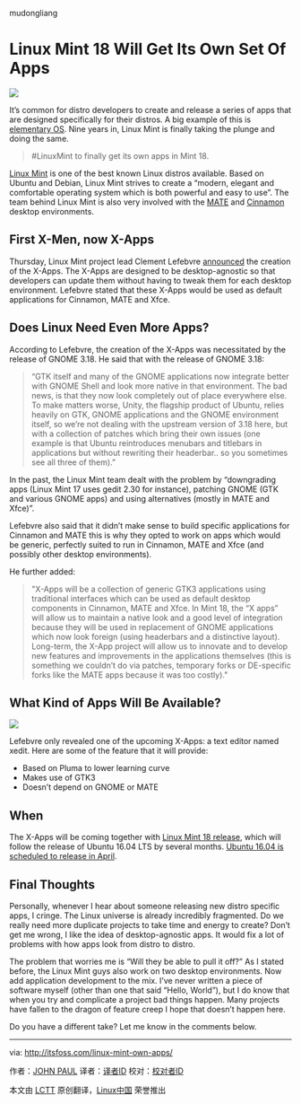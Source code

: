 mudongliang

Linux Mint 18 Will Get Its Own Set Of Apps
=============================================

![](http://itsfoss.com/wp-content/uploads/2016/01/Linux-Mint-apps.jpg)

It’s common for distro developers to create and release a series of apps that are designed specifically for their distros. A big example of this is [elementary OS](https://elementary.io/). Nine years in, Linux Mint is finally taking the plunge and doing the same.

>#LinuxMint to finally get its own apps in Mint 18.

[Linux Mint](http://www.linuxmint.com/) is one of the best known Linux distros available. Based on Ubuntu and Debian, Linux Mint strives to create a “modern, elegant and comfortable operating system which is both powerful and easy to use”. The team behind Linux Mint is also very involved with the [MATE](http://itsfoss.com/install-mate-desktop-ubuntu-14-04/) and [Cinnamon](http://itsfoss.com/install-cinnamon-ubuntu-14-04/) desktop environments.

## First X-Men, now X-Apps

Thursday, Linux Mint project lead Clement Lefebvre [announced](http://blog.linuxmint.com/?p=2985) the creation of the X-Apps. The X-Apps are designed to be desktop-agnostic so that developers can update them without having to tweak them for each desktop environment. Lefebvre stated that these X-Apps would be used as default applications for Cinnamon, MATE and Xfce.

## Does Linux Need Even More Apps?

According to Lefebvre, the creation of the X-Apps was necessitated by the release of GNOME 3.18. He said that with the release of GNOME 3.18:

> “GTK itself and many of the GNOME applications now integrate better with GNOME Shell and look more native in that environment. The bad news, is that they now look completely out of place everywhere else. To make matters worse, Unity, the flagship product of Ubuntu, relies heavily on GTK, GNOME applications and the GNOME environment itself, so we’re not dealing with the upstream version of 3.18 here, but with a collection of patches which bring their own issues (one example is that Ubuntu reintroduces menubars and titlebars in applications but without rewriting their headerbar.. so you sometimes see all three of them).”

In the past, the Linux Mint team dealt with the problem by “downgrading apps (Linux Mint 17 uses gedit 2.30 for instance), patching GNOME (GTK and various GNOME apps) and using alternatives (mostly in MATE and Xfce)”.

Lefebvre also said that it didn’t make sense to build specific applications for Cinnamon and MATE this is why they opted to work on apps which would be generic, perfectly suited to run in Cinnamon, MATE and Xfce (and possibly other desktop environments).

He further added:

>"X-Apps will be a collection of generic GTK3 applications using traditional interfaces which can be used as default desktop components in Cinnamon, MATE and Xfce. In Mint 18, the “X apps” will allow us to maintain a native look and a good level of integration because they will be used in replacement of GNOME applications which now look foreign (using headerbars and a distinctive layout). Long-term, the X-App project will allow us to innovate and to develop new features and improvements in the applications themselves (this is something we couldn’t do via patches, temporary forks or DE-specific forks like the MATE apps because it was too costly)."

## What Kind of Apps Will Be Available?

![](http://itsfoss.com/wp-content/uploads/2016/01/xedit.png)

Lefebvre only revealed one of the upcoming X-Apps: a text editor named xedit. Here are some of the feature that it will provide:

- Based on Pluma to lower learning curve
- Makes use of GTK3
- Doesn’t depend on GNOME or MATE

## When

The X-Apps will be coming together with [Linux Mint 18 release](http://itsfoss.com/linux-mint-18-codenamed-sarah/), which will follow the release of Ubuntu 16.04 LTS by several months. [Ubuntu 16.04 is scheduled to release in April](http://itsfoss.com/ubuntu-1604-release-schedule/).

## Final Thoughts

Personally, whenever I hear about someone releasing new distro specific apps, I cringe. The Linux universe is already incredibly fragmented. Do we really need more duplicate projects to take time and energy to create? Don’t get me wrong, I like the idea of desktop-agnostic apps. It would fix a lot of problems with how apps look from distro to distro.

The problem that worries me is “Will they be able to pull it off?” As I stated before, the Linux Mint guys also work on two desktop environments. Now add application development to the mix. I’ve never written a piece of software myself (other than one that said “Hello, World”), but I do know that when you try and complicate a project bad things happen. Many projects have fallen to the dragon of feature creep I hope that doesn’t happen here.

Do you have a different take? Let me know in the comments below.

------------------------------------------------------------------------------

via: http://itsfoss.com/linux-mint-own-apps/

作者：[JOHN PAUL][a]
译者：[译者ID](https://github.com/译者ID)
校对：[校对者ID](https://github.com/校对者ID)

本文由 [LCTT](https://github.com/LCTT/TranslateProject) 原创翻译，[Linux中国](https://linux.cn/) 荣誉推出

[a]:http://itsfoss.com/author/john/

